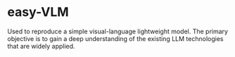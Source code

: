# easy-VLM
Used to reproduce a simple visual-language lightweight model. The primary objective is to gain a deep understanding of the existing LLM technologies that are widely applied.

